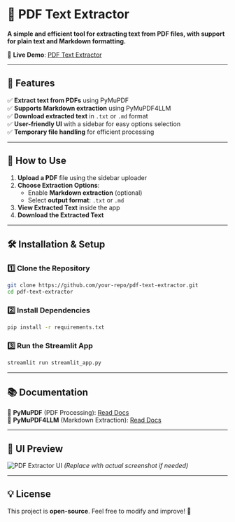 # 📄 PDF Text Extractor  

**A simple and efficient tool for extracting text from PDF files, with support for plain text and Markdown formatting.**  

🚀 **Live Demo**: [PDF Text Extractor](https://pdf-text-extractors.streamlit.app/)  

---

## 🌟 Features  
✅ **Extract text from PDFs** using PyMuPDF  
✅ **Supports Markdown extraction** using PyMuPDF4LLM  
✅ **Download extracted text** in `.txt` or `.md` format  
✅ **User-friendly UI** with a sidebar for easy options selection  
✅ **Temporary file handling** for efficient processing  

---

## 📌 How to Use  
1. **Upload a PDF** file using the sidebar uploader  
2. **Choose Extraction Options**:  
   - Enable **Markdown extraction** (optional)  
   - Select **output format**: `.txt` or `.md`  
3. **View Extracted Text** inside the app  
4. **Download the Extracted Text**  

---

## 🛠️ Installation & Setup  

### **1️⃣ Clone the Repository**  
```bash
git clone https://github.com/your-repo/pdf-text-extractor.git
cd pdf-text-extractor
```

### **2️⃣ Install Dependencies**  
```bash
pip install -r requirements.txt
```

### **3️⃣ Run the Streamlit App**  
```bash
streamlit run streamlit_app.py
```

---

## 📚 Documentation  
🔹 **PyMuPDF** (PDF Processing): [Read Docs](https://pymupdf.readthedocs.io/en/latest/index.html)  
🔹 **PyMuPDF4LLM** (Markdown Extraction): [Read Docs](https://pymupdf.readthedocs.io/en/latest/pymupdf4llm/)  

---

## 🎨 UI Preview  
![PDF Extractor UI](https://pdf-text-extractors.streamlit.app/screenshot.png) *(Replace with actual screenshot if needed)*  

---

## 💡 License  
This project is **open-source**. Feel free to modify and improve! 🚀
